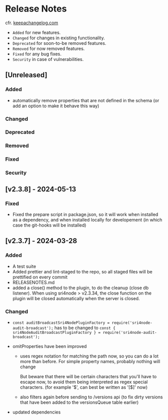 # Release Notes

cfr. [keepachangelog.com](https://keepachangelog.com/en/1.1.0/)

- `Added` for new features.
- `Changed` for changes in existing functionality.
- `Deprecated` for soon-to-be removed features.
- `Removed` for now removed features.
- `Fixed` for any bug fixes.
- `Security` in case of vulnerabilities.

## [Unreleased]

### Added

- automatically remove properties that are not defined in the schema (or add an option to make it behave this way)

### Changed

### Deprecated

### Removed

### Fixed

### Security

## [v2.3.8] - 2024-05-13

### Fixed

- Fixed the prepare script in package.json, so it will work when installed as a dependency,
  and when installed locally for developement (in which case the git-hooks will be installed)

## [v2.3.7] - 2024-03-28

### Added

- A test suite
- Added prettier and lint-staged to the repo, so all staged files will be prettified on every commit
- RELEASENOTES.md
- added a close() method to the plugin, to do the cleanup (close db listener).
  When using sri4node > v2.3.34, the close function on the plugin will be closed automatically when the server is closed.

### Changed

- `const auditBroadcastSri4NodePluginFactory = require('sri4node-audit-broadcast');` has to be changed to `const { sri4NodeAuditBroadcastPluginFactory } = require('sri4node-audit-broadcast');`
- omitProperties have been improved

  - uses regex notation for matching the path now, so you can do a lot more than before.
    For simple property names, probably nothing will change

    But beware that there will be certain characters that you'll have to escape now, to avoid them being interpreted as regex special characters. (for example '\$', can best be written as '[$]' now)

  - also filters again before sending to /versions api (to fix dirty versions that have been added to the versionsQueue table earlier)

- updated dependencies
